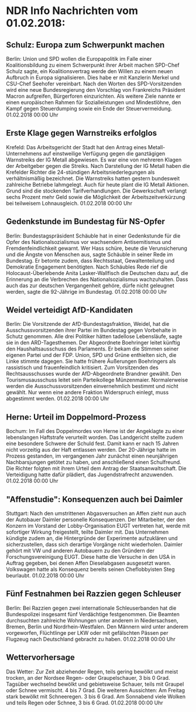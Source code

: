 # NDR Info Nachrichten vom 01.02.2018:


## Schulz: Europa zum Schwerpunkt machen
Berlin:	Union und SPD wollen die Europapolitik im Falle einer Koalitionsbildung zu einem Schwerpunkt ihrer Arbeit machen SPD-Chef Schulz sagte, ein Koalitionsvertrag werde den Willen zu einem neuen Aufbruch in Europa signalisieren. Dies habe er mit Kanzlerin Merkel und CSU-Chef Seehofer vereinbart. Nach den Worten des SPD-Vorsitzenden wird eine neue Bundesregierung den Vorschlag von Frankreichs Präsident Macron aufgreifen, Bürgerforen einzurichten. Als weitere Ziele nannte er einen europäischen Rahmen für Sozialleistungen und Mindestlöhne, den Kampf gegen Steuerdumping sowie ein Ende der Steuervermeidung. 01.02.2018 00:00 Uhr 

## Erste Klage gegen Warnstreiks erfolglos
Krefeld:	Das Arbeitsgericht der Stadt hat den Antrag eines Metall-Unternehmens auf einstweilige Verfügung gegen die ganztägigen Warnstreiks der IG Metall abgewiesen. Es war eine von mehreren Klagen der Arbeitgeber gegen die Streiks. Nach Darstellung der IG Metall haben die Krefelder Richter die 24-stündigen Arbeitsniederlegungen als verhältnismäßig bezeichnet. Die Warnstreiks hatten gestern bundesweit zahlreiche Betriebe lahmgelegt. Auch für heute plant die IG Metall Aktionen. Grund sind die stockenden Tarifverhandlungen. Die Gewerkschaft verlangt sechs Prozent mehr Geld sowie die Möglichkeit der Arbeitszeitverkürzung bei teilweisem Lohnausgleich. 01.02.2018 00:00 Uhr 

## Gedenkstunde im Bundestag für NS-Opfer
Berlin: Bundestagspräsident Schäuble hat in einer Gedenkstunde für die Opfer des Nationalsozialismus vor wachsendem Antisemitismus und Fremdenfeindlichkeit gewarnt. Wer Hass schüre, beute die Verunsicherung und die Ängste von Menschen aus, sagte Schäuble in seiner Rede im Bundestag. Er betonte zudem, dass Rechtsstaat, Gewaltenteilung und Demokratie Engagement benötigten. Nach Schäubles Rede rief die Holocaust-Überlebende Anita Lasker-Wallfisch die Deutschen dazu auf, die Erinnerung an die Verbrechen des Nationalsozialismus wachzuhalten. Dass auch das zur deutschen Vergangenheit gehöre, dürfe nicht geleugnet werden, sagte die 92-Jährige im Bundestag. 01.02.2018 00:00 Uhr 

## Weidel verteidigt AfD-Kandidaten
Berlin: Die Vorsitzende der AfD-Bundestagsfraktion, Weidel, hat die Ausschussvorsitzenden ihrer Partei im Bundestag gegen Vorbehalte in Schutz genommen. Alle drei Politiker hätten tadellose Lebensläufe, sagte sie in den ARD-Tagesthemen. Der Abgeordnete Boehringer leitet künftig den Haushaltsausschuss des Parlaments. Er bekam die Stimmen seiner eigenen Partei und der FDP. Union, SPD und Grüne enthielten sich, die Linke stimmte dagegen. Sie hatte frühere Äußerungen Boehringers als rassistisch und frauenfeindlich kritisiert. Zum Vorsitzenden des Rechtsausschusses wurde der AfD-Abgeordnete Brandner gewählt. Den Tourismusausschuss leitet sein Parteikollege Münzenmaier. Normalerweise werden die Ausschussvorsitzenden einvernehmlich bestimmt und nicht gewählt. Nur wenn eine andere Fraktion Widerspruch einlegt, muss abgestimmt werden. 01.02.2018 00:00 Uhr 

## Herne: Urteil im Doppelmord-Prozess
Bochum: Im Fall des Doppelmordes von Herne ist der Angeklagte zu einer lebenslangen Haftstrafe verurteilt worden. Das Landgericht stellte zudem eine besondere Schwere der Schuld fest. Damit kann er nach 15 Jahren nicht vorzeitig aus der Haft entlassen werden. Der 20-Jährige hatte im Prozess gestanden, im vergangenen Jahr zunächst einen neunjährigen Nachbarsjungen getötet zu haben, und anschließend einen Schulfreund. Die Richter folgten mit ihrem Urteil dem Antrag der Staatsanwaltschaft. Die Verteidigung hatte dafür plädiert, das Jugendstrafrecht anzuwenden. 01.02.2018 00:00 Uhr 

## "Affenstudie": Konsequenzen auch bei Daimler
Stuttgart: Nach den umstrittenen Abgasversuchen an Affen zieht nun auch der Autobauer Daimler personelle Konsequenzen. Der Mitarbeiter, der den Konzern im Vorstand der Lobby-Organisation EUGT vertreten hat, werde mit sofortiger Wirkung freigestellt, teilte Daimler mit. Das Unternehmen kündigte zudem an, die Hintergründe der Experimente aufzuklären und sicherzustellen, dass sich derartige Vorgänge nicht wiederholen. Daimler gehört mit VW und anderen Autobauern zu den Gründern der Forschungsvereinigung EUGT. Diese hatte die Versuche in den USA in Auftrag gegeben, bei denen Affen Dieselabgasen ausgesetzt waren. Volkswagen hatte als Konsequenz bereits seinen Cheflobbyisten Steg beurlaubt. 01.02.2018 00:00 Uhr 

## Fünf Festnahmen bei Razzien gegen Schleuser
Berlin: Bei Razzien gegen zwei internationale Schleuserbanden hat die Bundespolizei insgesamt fünf Verdächtige festgenommen. Die Beamten durchsuchten zahlreiche Wohnungen unter anderem in Niedersachsen, Bremen, Berlin und Nordrhein-Westfalen. Den Männern wird unter anderem vorgeworfen, Flüchtlinge per LKW oder mit gefälschten Pässen per Flugzeug nach Deutschland gebracht zu haben. 01.02.2018 00:00 Uhr 

## Wettervorhersage
Das Wetter:
Zur Zeit abziehender Regen, teils gering bewölkt und meist trocken, an der Nordsee Regen- oder Graupelschauer, 3 bis 0 Grad. Tagsüber wechselnd bewölkt und gebietsweise Schauer, teils mit Graupel oder Schnee vermischt. 4 bis 7 Grad. Die weiteren Aussichten: Am Freitag stark bewölkt mit Schneeregen. 3 bis 6 Grad. Am Sonnabend viele Wolken und teils Regen oder Schnee, 3 bis 6 Grad. 01.02.2018 00:00 Uhr 

